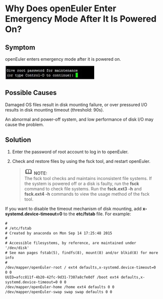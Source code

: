 # Why Does openEuler Enter Emergency Mode After It Is Powered On?<a name="EN-US_TOPIC_0214071103"></a>

## Symptom<a name="en-us_topic_0151920822_s079358afc7a646ecac367116895121cd"></a>

openEuler enters emergency mode after it is powered on.

![](./figures/en-us_image_0214071156.jpg)

## Possible Causes<a name="en-us_topic_0151920822_s5def92a13626401e865071b5f2ac127c"></a>

Damaged OS files result in disk mounting failure, or over pressured I/O results in disk mounting timeout \(threshold: 90s\).

An abnormal and power-off system, and low performance of disk I/O may cause the problem.

## Solution<a name="en-us_topic_0151920822_s76bf3c913a674441b1fb8f33ba736814"></a>

1.  Enter the password of root account to log in to openEuler.
2.  Check and restore files by using the fsck tool, and restart openEuler.

    >![](./public_sys-resources/icon-note.gif) **NOTE:**   
    >The fsck tool checks and maintains inconsistent file systems. If the system is powered off or a disk is faulty, run the  **fsck**  command to check file systems. Run the  **fsck.ext3 -h**  and  **fsck.ext4 -h**  commands to view the usage method of the fsck tool.  


If you want to disable the timeout mechanism of disk mounting, add  **x-systemd.device-timeout=0**  to the  **etc/fstab**  file. For example:

```
#
# /etc/fstab
# Created by anaconda on Mon Sep 14 17:25:48 2015
#
# Accessible filesystems, by reference, are maintained under '/dev/disk'
# See man pages fstab(5), findfs(8), mount(8) and/or blkid(8) for more info
#
/dev/mapper/openEuler-root / ext4 defaults,x-systemd.device-timeout=0 0 0
UUID=afcc811f-4b20-42fc-9d31-7307a8cfe0df /boot ext4 defaults,x-systemd.device-timeout=0 0 0
/dev/mapper/openEuler-home /home ext4 defaults 0 0
/dev/mapper/openEuler-swap swap swap defaults 0 0
```

